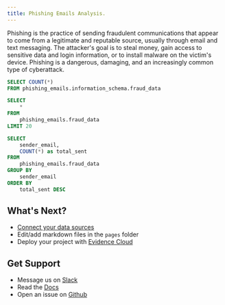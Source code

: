 ```yaml
---
title: Phishing Emails Analysis.
---
```


Phishing is the practice of sending fraudulent communications that appear to come from a legitimate and reputable source, usually through email and text messaging. The attacker's goal is to steal money, gain access to sensitive data and login information, or to install malware on the victim's device. Phishing is a dangerous, damaging, and an increasingly common type of cyberattack.


```sql total
SELECT COUNT(*)
FROM phishing_emails.information_schema.fraud_data
```

```sql all
SELECT
    * 
FROM 
    phishing_emails.fraud_data
LIMIT 20
```


```sql senders
SELECT 
	sender_email,
	COUNT(*) as total_sent
FROM 
	phishing_emails.fraud_data
GROUP BY 
	sender_email
ORDER BY 
	total_sent DESC
```

<BarChart 
    data={senders}
    x=sender_email
    y=total_sent
    series=sender_email
    title="mo"
/>




## What's Next?
- [Connect your data sources](settings)
- Edit/add markdown files in the `pages` folder
- Deploy your project with [Evidence Cloud](https://evidence.dev/cloud)

## Get Support
- Message us on [Slack](https://slack.evidence.dev/)
- Read the [Docs](https://docs.evidence.dev/)
- Open an issue on [Github](https://github.com/evidence-dev/evidence)
